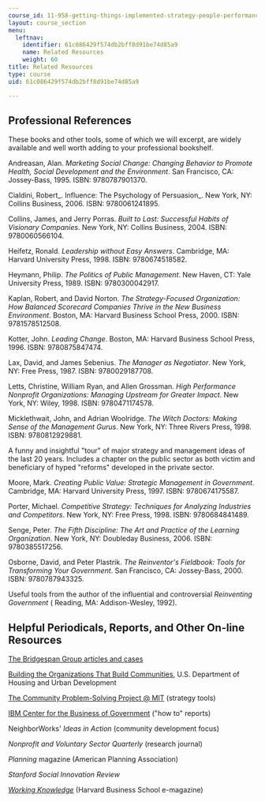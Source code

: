 ```yaml
---
course_id: 11-958-getting-things-implemented-strategy-people-performance-and-leadership-january-iap-2009
layout: course_section
menu:
  leftnav:
    identifier: 61c086429f574db2bff8d91be74d85a9
    name: Related Resources
    weight: 60
title: Related Resources
type: course
uid: 61c086429f574db2bff8d91be74d85a9

---
```


Professional References
-----------------------

These books and other tools, some of which we will excerpt, are widely available and well worth adding to your professional bookshelf.

Andreasan, Alan. _Marketing Social Change: Changing Behavior to Promote Health, Social Development and the Environment_. San Francisco, CA: Jossey-Bass, 1995. ISBN: 9780787901370.

Cialdini, Robert_. Influence: The Psychology of Persuasion_. New York, NY: Collins Business, 2006. ISBN: 9780061241895.

Collins, James, and Jerry Porras. _Built to Last: Successful Habits of Visionary Companies_. New York, NY: Collins Business, 2004. ISBN: 9780060566104.

Heifetz, Ronald. _Leadership without Easy Answers_. Cambridge, MA: Harvard University Press, 1998. ISBN: 9780674518582.

Heymann, Philip. _The Politics of Public Management_. New Haven, CT: Yale University Press, 1989. ISBN: 9780300042917.

Kaplan, Robert, and David Norton. _The Strategy-Focused Organization: How Balanced Scorecard Companies Thrive in the New Business Environment_. Boston, MA: Harvard Business School Press, 2000. ISBN: 9781578512508.

Kotter, John. _Leading Change_. Boston, MA: Harvard Business School Press, 1996. ISBN: 9780875847474.

Lax, David, and James Sebenius. _The Manager as Negotiator_. New York, NY: Free Press, 1987. ISBN: 9780029187708.

Letts, Christine, William Ryan, and Allen Grossman. _High Performance Nonprofit Organizations: Managing Upstream for Greater Impact_. New York, NY: Wiley, 1998. ISBN: 9780471174578.

Micklethwait, John, and Adrian Woolridge. _The Witch Doctors: Making Sense of the Management Gurus_. New York, NY: Three Rivers Press, 1998. ISBN: 9780812929881.

A funny and insightful "tour" of major strategy and management ideas of the last 20 years. Includes a chapter on the public sector as both victim and beneficiary of hyped "reforms" developed in the private sector.

Moore, Mark. _Creating Public Value: Strategic Management in Government_. Cambridge, MA: Harvard University Press, 1997. ISBN: 9780674175587.

Porter, Michael. _Competitive Strategy: Techniques for Analyzing Industries and Competitors_. New York, NY: Free Press, 1998. ISBN: 9780684841489.

Senge, Peter. _The Fifth Discipline: The Art and Practice of the Learning Organization_. New York, NY: Doubleday Business, 2006. ISBN: 9780385517256.

Osborne, David, and Peter Plastrik. _The Reinventor's Fieldbook: Tools for Transforming Your Government_. San Francisco, CA: Jossey-Bass, 2000. ISBN: 9780787943325.

Useful tools from the author of the influential and controversial _Reinventing Government_ ( Reading, MA: Addison-Wesley, 1992).

Helpful Periodicals, Reports, and Other On-line Resources
---------------------------------------------------------

[The Bridgespan Group articles and cases](http://www.bridgespan.org/)

[Building the Organizations That Build Communities](https://www.huduser.gov/Publications/pdf/buldOrgCommunities.pdf), U.S. Department of Housing and Urban Development

[The Community Problem-Solving Project @ MIT](http://web.mit.edu/cpsproject/home.html) (strategy tools)

[IBM Center for the Business of Government](http://www.businessofgovernment.org/) ("how to" reports)

NeighborWorks' _Ideas in Action_ (community development focus)

_Nonprofit and Voluntary Sector Quarterly_ (research journal)

_Planning_ magazine (American Planning Association)

_Stanford Social Innovation Review_

[_Working Knowledge_](http://hbswk.hbs.edu/) (Harvard Business School e-magazine)